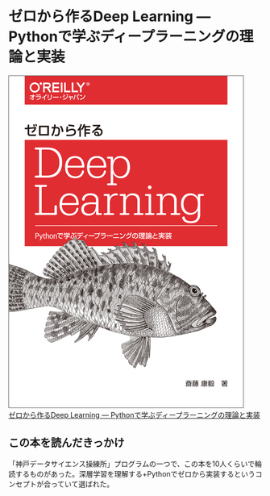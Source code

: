 # ゼロから作るDeep Learning ― Pythonで学ぶディープラーニングの理論と実装

<div class="text-center">
    <img src="../../public/img/cover/9784873117584.jpeg" alt="本の表紙" class="inline-block">
</div>

<div class="text-center">
    <a href="https://www.oreilly.co.jp/books/9784873117584/" class="text-center">
        ゼロから作るDeep Learning ― Pythonで学ぶディープラーニングの理論と実装
    </a>
</div>

## この本を読んだきっかけ
「神戸データサイエンス操練所」プログラムの一つで、この本を10人くらいで輪読するものがあった。深層学習を理解する+Pythonでゼロから実装するというコンセプトが合っていて選ばれた。
